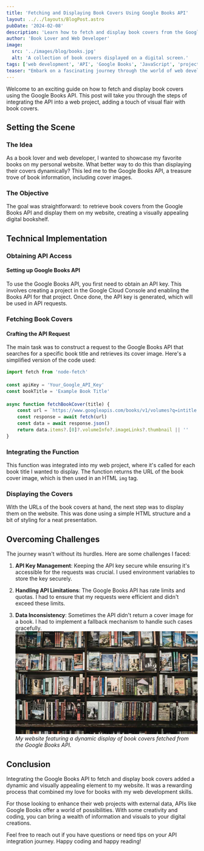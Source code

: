 ```yaml
---
title: 'Fetching and Displaying Book Covers Using Google Books API'
layout: ../../layouts/BlogPost.astro
pubDate: '2024-02-08'
description: 'Learn how to fetch and display book covers from the Google Books API in your web project, enhancing user experience with rich, dynamic content.'
author: 'Book Lover and Web Developer'
image:
  src: '../images/blog/books.jpg'
  alt: 'A collection of book covers displayed on a digital screen.'
tags: ['web development', 'API', 'Google Books', 'JavaScript', 'project']
teaser: "Embark on a fascinating journey through the world of web development as we explore how to fetch and display book covers using the Google Books API. Whether you're a seasoned developer or just starting out, this blog post will guide you through the steps of enhancing your web project with dynamic content from one of the largest book databases. Get ready to dive into code snippets, API integration, and practical insights to bring your digital bookshelf to life!"
---
```


Welcome to an exciting guide on how to fetch and display book covers using the Google Books API. This post will take you through the steps of integrating the API into a web project, adding a touch of visual flair with book covers.

## Setting the Scene

### The Idea

As a book lover and web developer, I wanted to showcase my favorite books on my personal website. What better way to do this than displaying their covers dynamically? This led me to the Google Books API, a treasure trove of book information, including cover images.

### The Objective

The goal was straightforward: to retrieve book covers from the Google Books API and display them on my website, creating a visually appealing digital bookshelf.

## Technical Implementation

### Obtaining API Access

#### Setting up Google Books API

To use the Google Books API, you first need to obtain an API key. This involves creating a project in the Google Cloud Console and enabling the Books API for that project. Once done, the API key is generated, which will be used in API requests.

### Fetching Book Covers

#### Crafting the API Request

The main task was to construct a request to the Google Books API that searches for a specific book title and retrieves its cover image. Here's a simplified version of the code used:

```javascript
import fetch from 'node-fetch'

const apiKey = 'Your_Google_API_Key'
const bookTitle = 'Example Book Title'

async function fetchBookCover(title) {
	const url = `https://www.googleapis.com/books/v1/volumes?q=intitle:${encodeURIComponent(title)}&key=${apiKey}`
	const response = await fetch(url)
	const data = await response.json()
	return data.items?.[0]?.volumeInfo?.imageLinks?.thumbnail || ''
}
```

### Integrating the Function

This function was integrated into my web project, where it's called for each book title I wanted to display. The function returns the URL of the book cover image, which is then used in an HTML `img` tag.

### Displaying the Covers

With the URLs of the book covers at hand, the next step was to display them on the website. This was done using a simple HTML structure and a bit of styling for a neat presentation.

## Overcoming Challenges

The journey wasn't without its hurdles. Here are some challenges I faced:

1. **API Key Management**: Keeping the API key secure while ensuring it's accessible for the requests was crucial. I used environment variables to store the key securely.

2. **Handling API Limitations**: The Google Books API has rate limits and quotas. I had to ensure that my requests were efficient and didn't exceed these limits.

3. **Data Inconsistency**: Sometimes the API didn't return a cover image for a book. I had to implement a fallback mechanism to handle such cases gracefully.
   ![Digital Bookshelf](../../images/blog/books.jpg)
   _My website featuring a dynamic display of book covers fetched from the Google Books API._

## Conclusion

Integrating the Google Books API to fetch and display book covers added a dynamic and visually appealing element to my website. It was a rewarding process that combined my love for books with my web development skills.

For those looking to enhance their web projects with external data, APIs like Google Books offer a world of possibilities. With some creativity and coding, you can bring a wealth of information and visuals to your digital creations.

Feel free to reach out if you have questions or need tips on your API integration journey. Happy coding and happy reading!
